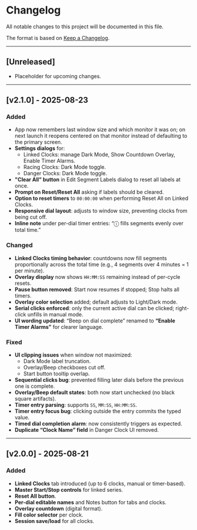 # Changelog
All notable changes to this project will be documented in this file.

The format is based on [Keep a Changelog](https://keepachangelog.com/en/1.1.0/).

---

## [Unreleased]
- Placeholder for upcoming changes.

---

## [v2.1.0] - 2025-08-23

### Added
- App now remembers last window size and which monitor it was on; on next launch it reopens centered on that monitor 
   instead of defaulting to the primary screen.
- **Settings dialogs** for:
  - Linked Clocks: manage Dark Mode, Show Countdown Overlay, Enable Timer Alarms.
  - Racing Clocks: Dark Mode toggle.
  - Danger Clocks: Dark Mode toggle.
- **"Clear All" button** in Edit Segment Labels dialog to reset all labels at once.
- **Prompt on Reset/Reset All** asking if labels should be cleared.
- **Option to reset timers** to `00:00:00` when performing Reset All on Linked Clocks.
- **Responsive dial layout**: adjusts to window size, preventing clocks from being cut off.
- **Inline note** under per-dial timer entries: “ⓘ fills segments evenly over total time.”

### Changed
- **Linked Clocks timing behavior**: countdowns now fill segments proportionally across the total time (e.g., 4 segments over 4 minutes = 1 per minute).
- **Overlay display** now shows `HH:MM:SS` remaining instead of per-cycle resets.
- **Pause button removed**: Start now resumes if stopped; Stop halts all timers.
- **Overlay color selection** added; default adjusts to Light/Dark mode.
- **Serial clicks enforced**: only the current active dial can be clicked; right-click unfills in manual mode.
- **UI wording updated**: “Beep on dial complete” renamed to **“Enable Timer Alarms”** for clearer language.

### Fixed
- **UI clipping issues** when window not maximized:
  - Dark Mode label truncation.
  - Overlay/Beep checkboxes cut off.
  - Start button tooltip overlap.
- **Sequential clicks bug**: prevented filling later dials before the previous one is complete.
- **Overlay/Beep default states**: both now start unchecked (no black square artifacts).
- **Timer entry parsing**: supports `SS`, `MM:SS`, `HH:MM:SS`.
- **Timer entry focus bug**: clicking outside the entry commits the typed value.
- **Timed dial completion alarm**: now consistently triggers as expected.
- **Duplicate “Clock Name” field** in Danger Clock UI removed.

---

## [v2.0.0] - 2025-08-21

### Added
- **Linked Clocks** tab introduced (up to 6 clocks, manual or timer-based).
- **Master Start/Stop controls** for linked series.
- **Reset All button**.
- **Per-dial editable names** and Notes button for tabs and clocks.
- **Overlay countdown** (digital format).
- **Fill color selector** per clock.
- **Session save/load** for all clocks.

